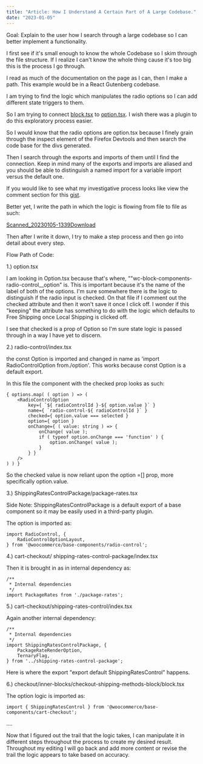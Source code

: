 ```yaml
---
title: "Article: How I Understand A Certain Part of A Large Codebase."
date: "2023-01-05"
---
```


Goal: Explain to the user how I search through a large codebase so I can better implement a functionality.

I first see if it's small enough to know the whole Codebase so I skim through the file structure. If I realize I can't know the whole thing cause it's too big this is the process I go through.

I read as much of the documentation on the page as I can, then I make a path. This example would be in a React Gutenberg codebase.

I am trying to find the logic which manipulates the radio options so I can add different state triggers to them.

So I am trying to connect [block.tsx](http://assets/js/blocks/checkout/inner-blocks/checkout-shipping-methods-block/block.tsx) to [option.tsx](http://assets/js/base/components/radio-control/option.tsx). I wish there was a plugin to do this exploratory process easier.

So I would know that the radio options are option.tsx because I finely grain through the inspect element of the Firefox Devtools and then search the code base for the divs generated.

Then I search through the exports and imports of them until I find the connection. Keep in mind many of the exports and imports are aliased and you should be able to distinguish a named import for a variable import versus the default one.

If you would like to see what my investigative process looks like view the comment section for this [gist](https://gist.github.com/MonteLogic/e625e71889b9fd4919b0fe77e20a7a78).

Better yet, I write the path in which the logic is flowing from file to file as such:

[Scanned\_20230105-1339](https://montelogic.com/wp-content/uploads/2023/01/Scanned_20230105-1339.pdf)[Download](https://montelogic.com/wp-content/uploads/2023/01/Scanned_20230105-1339.pdf)

Then after I write it down, I try to make a step process and then go into detail about every step.

Flow Path of Code:

1.) option.tsx

I am looking in Option.tsx because that's where, ""wc-block-components-radio-control\_\_option" is. This is important because it's the name of the label of both of the options. I'm sure somewhere there is the logic to distinguish if the radio input is checked. On that file if I comment out the checked attribute and then it won't save it once I click off. I wonder if this "keeping" the attribute has something to do with the logic which defaults to Free Shipping once Local Shipping is clicked off.

I see that checked is a prop of Option so I'm sure state logic is passed through in a way I have yet to discern.

2.) radio-control/index.tsx

the const Option is imported and changed in name as 'import RadioControlOption from./option'. This works because const Option is a default export.

In this file the component with the checked prop looks as such:

```
{ options.map( ( option ) => (
	<RadioControlOption
		key={ `${ radioControlId }-${ option.value }` }
		name={ `radio-control-${ radioControlId }` }
		checked={ option.value === selected }
		option={ option }
		onChange={ ( value: string ) => {
			onChange( value );
			if ( typeof option.onChange === 'function' ) {
				option.onChange( value );
			}
		} }
	/>
) ) }	
```

So the checked value is now reliant upon the option =\[\] prop, more specifically option.value.

3.) ShippingRatesControlPackage/package-rates.tsx

Side Note: ShippingRatesControlPackage is a default export of a base component so it may be easily used in a third-party plugin.

The option is imported as:

```
import RadioControl, {
	RadioControlOptionLayout,
} from '@woocommerce/base-components/radio-control';
```

4.) cart-checkout/ shipping-rates-control-package/index.tsx

Then it is brought in as in internal dependency as:

```
/**
 * Internal dependencies
 */
import PackageRates from './package-rates';
```

5.) cart-checkout/shipping-rates-control/index.tsx

Again another internal dependency:

```
/**
 * Internal dependencies
 */
import ShippingRatesControlPackage, {
	PackageRateRenderOption,
	TernaryFlag,
} from '../shipping-rates-control-package';
```

Here is where the export "export default ShippingRatesControl" happens.

6.) checkout/inner-blocks/checkout-shipping-methods-block/block.tsx

The option logic is imported as:

```
import { ShippingRatesControl } from '@woocommerce/base-components/cart-checkout';
```

....

Now that I figured out the trail that the logic takes, I can manipulate it in different steps throughout the process to create my desired result. Throughout my editing I will go back and add more content or revise the trail the logic appears to take based on accuracy.
